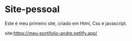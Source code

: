 # Site-pessoal
Este é meu primeiro site, criado em Html, Css e javascript.

site:https://meu-portifolio-andre.netlify.app/
